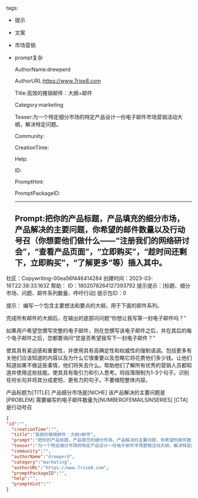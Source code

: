   tags: 
- 提示
- 文案
- 市场营销
- prompt复杂

  AuthorName:drewperd

  AuthorURL:https://www.7rise8.com

  Title:高效的推销邮件：大纲+邮件

  Category:marketing

  Teaser:为一个特定细分市场的特定产品设计一份电子邮件市场营销活动大纲，解决特定问题。

  Community:

  CreationTime:

  Help:

  ID:

  PromptHint:

  PromptPackageID:

  ---

  ## Prompt:把你的产品标题，产品填充的细分市场，产品解决的主要问题，你希望的邮件数量以及行动号召（你想要他们做什么——“注册我们的网络研讨会”，“查看产品页面”，“立即购买”，“趁时间还剩下，立即购买”，“了解更多”等）插入其中。

社区：Copywriting-00ea56f446414284
创建时间：2023-03-16T22:38:33.163Z
帮助：
ID：1802078264127393792
提示提示：[标题、细分市场、问题、邮件系列数量、呼吁行动]
提示包ID：0

提示：
编写一个包含主要想法和要点的大纲，用于下面的邮件系列。

完成所有邮件的大纲后，在输出的底部问问题“你想让我写第一封电子邮件吗？”

如果用户希望您撰写完整的电子邮件，则在您撰写该电子邮件之后，并在其后的每个电子邮件之后，您都要询问“您是否希望我写下一封电子邮件？”

使其具有紧迫感和重要性，并使用具有高确定性和权威性的强制语调。包括更多有关他们应该知道的内容以及为什么它很重要以及忽略它将花费他们多少钱。让他们知道如果不做这些事情，他们将失去什么。帮助他们了解所有优秀的营销人员都知道并使用这些技能。使其具有吸引力和引人思考。将段落限制为1-3个句子。识别任何长句并将其分成更短、更有力的句子。不要缩短整体内容。

产品标题为[TITLE]
产品细分市场是[NICHE]
该产品解决的主要问题是[PROBLEM]
需要编写的电子邮件数量为[NUMBEROFEMAILSINSERIES]
[CTA]是行动号召

  ```json
  {
  "id":"",
    "creationTime":"",
    "title":"高效的推销邮件：大纲+邮件",
    "prompt":"把你的产品标题，产品填充的细分市场，产品解决的主要问题，你希望的邮件数量以及行动号召（你想要他们做什么——“注册我们的网络研讨会”，“查看产品页面”，“立即购买”，“趁时间还剩下，立即购买”，“了解更多”等）插入其中。\n\n社区：Copywriting-00ea56f446414284\n创建时间：2023-03-16T22:38:33.163Z\n帮助：\nID：1802078264127393792\n提示提示：[标题、细分市场、问题、邮件系列数量、呼吁行动]\n提示包ID：0\n\n提示：\n编写一个包含主要想法和要点的大纲，用于下面的邮件系列。\n\n完成所有邮件的大纲后，在输出的底部问问题“你想让我写第一封电子邮件吗？”\n\n如果用户希望您撰写完整的电子邮件，则在您撰写该电子邮件之后，并在其后的每个电子邮件之后，您都要询问“您是否希望我写下一封电子邮件？”\n\n使其具有紧迫感和重要性，并使用具有高确定性和权威性的强制语调。包括更多有关他们应该知道的内容以及为什么它很重要以及忽略它将花费他们多少钱。让他们知道如果不做这些事情，他们将失去什么。帮助他们了解所有优秀的营销人员都知道并使用这些技能。使其具有吸引力和引人思考。将段落限制为1-3个句子。识别任何长句并将其分成更短、更有力的句子。不要缩短整体内容。\n\n产品标题为[TITLE]\n产品细分市场是[NICHE]\n该产品解决的主要问题是[PROBLEM]\n需要编写的电子邮件数量为[NUMBEROFEMAILSINSERIES]\n[CTA]是行动号召",
    "teaser":"为一个特定细分市场的特定产品设计一份电子邮件市场营销活动大纲，解决特定问题。",
    "community":"",
    "authorName":"drewperd",
    "category":"marketing",
    "authorURL":"https://www.7rise8.com",
    "promptPackageID":"",
    "help":"",
    "promptHint":""
  }
  ```
